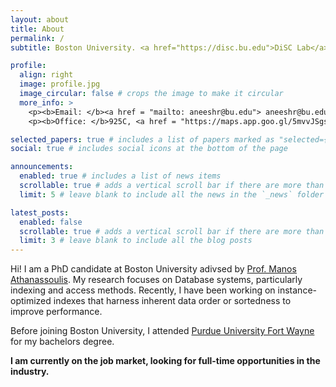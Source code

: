 ```yaml
---
layout: about
title: About
permalink: /
subtitle: Boston University. <a href="https://disc.bu.edu">DiSC Lab</a> and <a href="https://midas.bu.edu">MiDAS Group</a>.

profile:
  align: right
  image: profile.jpg
  image_circular: false # crops the image to make it circular
  more_info: >
    <p><b>Email: </b><a href = "mailto: aneeshr@bu.edu"> aneeshr@bu.edu </a></p>
    <p><b>Office: </b>925C, <a href = "https://maps.app.goo.gl/5mvvJSgsphuR2QjYA">CCDS</a></p>

selected_papers: true # includes a list of papers marked as "selected={true}"
social: true # includes social icons at the bottom of the page

announcements:
  enabled: true # includes a list of news items
  scrollable: true # adds a vertical scroll bar if there are more than 3 news items
  limit: 5 # leave blank to include all the news in the `_news` folder

latest_posts:
  enabled: false
  scrollable: true # adds a vertical scroll bar if there are more than 3 new posts items
  limit: 3 # leave blank to include all the blog posts
---
```


Hi! I am a PhD candidate at Boston University adivsed by [Prof. Manos Athanassoulis](https://cs-people.bu.edu/mathan/).
My research focuses on Database systems, particularly indexing and access methods. Recently, I have been working on instance-optimized indexes that harness inherent data order or sortedness to improve performance.

Before joining Boston University, I attended [Purdue University Fort Wayne](https://www.pfw.edu/etcs/computer-science) for my bachelors degree.

**I am currently on the job market, looking for full-time opportunities in the industry.**

